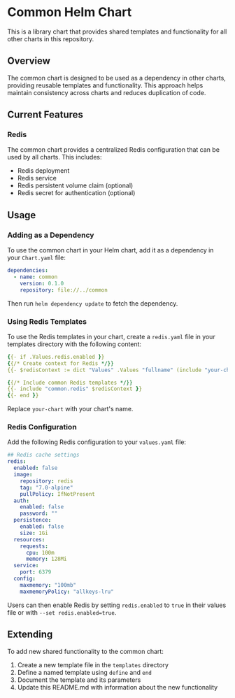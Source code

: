 # Common Helm Chart

This is a library chart that provides shared templates and functionality for all other charts in this repository.

## Overview

The common chart is designed to be used as a dependency in other charts, providing reusable templates and functionality. This approach helps maintain consistency across charts and reduces duplication of code.

## Current Features

### Redis

The common chart provides a centralized Redis configuration that can be used by all charts. This includes:

- Redis deployment
- Redis service
- Redis persistent volume claim (optional)
- Redis secret for authentication (optional)

## Usage

### Adding as a Dependency

To use the common chart in your Helm chart, add it as a dependency in your `Chart.yaml` file:

```yaml
dependencies:
  - name: common
    version: 0.1.0
    repository: file://../common
```

Then run `helm dependency update` to fetch the dependency.

### Using Redis Templates

To use the Redis templates in your chart, create a `redis.yaml` file in your templates directory with the following content:

```yaml
{{- if .Values.redis.enabled }}
{{/* Create context for Redis */}}
{{- $redisContext := dict "Values" .Values "fullname" (include "your-chart.fullname" .) "labels" (include "your-chart.labels" .) "selectorLabels" (include "your-chart.selectorLabels" .) -}}

{{/* Include common Redis templates */}}
{{- include "common.redis" $redisContext }}
{{- end }}
```

Replace `your-chart` with your chart's name.

### Redis Configuration

Add the following Redis configuration to your `values.yaml` file:

```yaml
## Redis cache settings
redis:
  enabled: false
  image:
    repository: redis
    tag: "7.0-alpine"
    pullPolicy: IfNotPresent
  auth:
    enabled: false
    password: ""
  persistence:
    enabled: false
    size: 1Gi
  resources:
    requests:
      cpu: 100m
      memory: 128Mi
  service:
    port: 6379
  config:
    maxmemory: "100mb"
    maxmemoryPolicy: "allkeys-lru"
```

Users can then enable Redis by setting `redis.enabled` to `true` in their values file or with `--set redis.enabled=true`.

## Extending

To add new shared functionality to the common chart:

1. Create a new template file in the `templates` directory
2. Define a named template using `define` and `end`
3. Document the template and its parameters
4. Update this README.md with information about the new functionality
